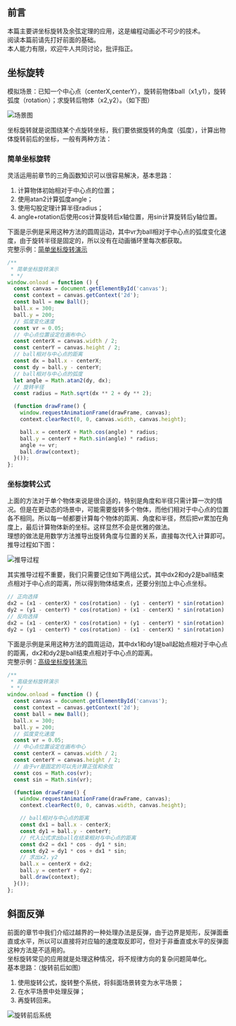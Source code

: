 ## 前言

本篇主要讲坐标旋转及余弦定理的应用，这是编程动画必不可少的技术。  
阅读本篇前请先打好前面的基础。  
本人能力有限，欢迎牛人共同讨论，批评指正。  

## 坐标旋转

模拟场景：已知一个中心点（centerX,centerY），旋转前物体ball（x1,y1），旋转弧度（rotation）；求旋转后物体（x2,y2）。（如下图）  

![场景图][1]

坐标旋转就是说围绕某个点旋转坐标，我们要依据旋转的角度（弧度），计算出物体旋转前后的坐标，一般有两种方法：  

### 简单坐标旋转

灵活运用前章节的三角函数知识可以很容易解决，基本思路：  

1.  计算物体初始相对于中心点的位置；
2.  使用atan2计算弧度angle；
3.  使用勾股定理计算半径radius；
4.  angle+rotation后使用cos计算旋转后x轴位置，用sin计算旋转后y轴位置。

下面是示例是采用这种方法的圆周运动，其中vr为ball相对于中心点的弧度变化速度，由于旋转半径是固定的，所以没有在动画循环里每次都获取。  
完整示例：[简单坐标旋转演示][2]  

```javascript
/**
 * 简单坐标旋转演示
 * */
window.onload = function () {
  const canvas = document.getElementById('canvas');
  const context = canvas.getContext('2d');
  const ball = new Ball();
  ball.x = 300;
  ball.y = 200;
  // 弧度变化速度
  const vr = 0.05;
  // 中心点位置设定在画布中心
  const centerX = canvas.width / 2;
  const centerY = canvas.height / 2;
  // ball相对与中心点的距离
  const dx = ball.x - centerX;
  const dy = ball.y - centerY;
  // ball相对与中心点的弧度
  let angle = Math.atan2(dy, dx);
  // 旋转半径
  const radius = Math.sqrt(dx ** 2 + dy ** 2);

  (function drawFrame() {
    window.requestAnimationFrame(drawFrame, canvas);
    context.clearRect(0, 0, canvas.width, canvas.height);

    ball.x = centerX + Math.cos(angle) * radius;
    ball.y = centerY + Math.sin(angle) * radius;
    angle += vr;
    ball.draw(context);
  }());
};
```

### 坐标旋转公式

上面的方法对于单个物体来说是很合适的，特别是角度和半径只需计算一次的情况。但是在更动态的场景中，可能需要旋转多个物体，而他们相对于中心点的位置各不相同。所以每一帧都要计算每个物体的距离、角度和半径，然后把vr累加在角度上，最后计算物体新的坐标。这样显然不会是优雅的做法。  
理想的做法是用数学方法推导出旋转角度与位置的关系，直接每次代入计算即可。推导过程如下图：  

![推导过程][3]

其实推导过程不重要，我们只需要记住如下两组公式，其中dx2和dy2是ball结束点相对于中心点的距离，所以得到物体结束点，还要分别加上中心点坐标。  

```javascript
// 正向选择
dx2 = (x1 - centerX) * cos(rotation) - (y1 - centerY) * sin(rotation)
dy2 = (y1 - centerY) * cos(rotation) + (x1 - centerX) * sin(rotation)
// 反向选择
dx2 = (x1 - centerX) * cos(rotation) + (y1 - centerY) * sin(rotation)
dy2 = (y1 - centerY) * cos(rotation) - (x1 - centerX) * sin(rotation)
```

下面是示例是采用这种方法的圆周运动，其中dx1和dy1是ball起始点相对于中心点的距离，dx2和dy2是ball结束点相对于中心点的距离。  
完整示例：[高级坐标旋转演示][4]  

```javascript
/**
 * 高级坐标旋转演示
 * */
window.onload = function () {
  const canvas = document.getElementById('canvas');
  const context = canvas.getContext('2d');
  const ball = new Ball();
  ball.x = 300;
  ball.y = 200;
  // 弧度变化速度
  const vr = 0.05;
  // 中心点位置设定在画布中心
  const centerX = canvas.width / 2;
  const centerY = canvas.height / 2;
  // 由于vr是固定的可以先计算正弦和余弦
  const cos = Math.cos(vr);
  const sin = Math.sin(vr);

  (function drawFrame() {
    window.requestAnimationFrame(drawFrame, canvas);
    context.clearRect(0, 0, canvas.width, canvas.height);

    // ball相对与中心点的距离
    const dx1 = ball.x - centerX;
    const dy1 = ball.y - centerY;
    // 代入公式求出ball在结束相对与中心点的距离
    const dx2 = dx1 * cos - dy1 * sin;
    const dy2 = dy1 * cos + dx1 * sin;
    // 求出x2，y2
    ball.x = centerX + dx2;
    ball.y = centerY + dy2;
    ball.draw(context);
  }());
};
```

## 斜面反弹

前面的章节中我们介绍过越界的一种处理办法是反弹，由于边界是矩形，反弹面垂直或水平，所以可以直接将对应轴的速度取反即可，但对于非垂直或水平的反弹面这种方法是不适用的。  
坐标旋转常见的应用就是处理这种情况，将不规律方向的复杂问题简单化。  
基本思路：（旋转前后如图）  

1. 使用旋转公式，旋转整个系统，将斜面场景转变为水平场景；
2. 在水平场景中处理反弹；
3. 再旋转回来。

![旋转前后系统][5]

[1]: https://nimokuri.github.io/myBlog-backup/assets/【30分钟学完】canvas动画|游戏基础(6)：坐标旋转探究/1.png

[2]: https://nimokuri.github.io/H5Learning-animationDemo/part9/01-rotate-1.html

[3]: https://nimokuri.github.io/myBlog-backup/assets/【30分钟学完】canvas动画|游戏基础(6)：坐标旋转探究/2.png

[4]: https://nimokuri.github.io/H5Learning-animationDemo/part9/02-rotate-2.html

[5]: https://nimokuri.github.io/myBlog-backup/assets/【30分钟学完】canvas动画|游戏基础(6)：坐标旋转探究/3.png
